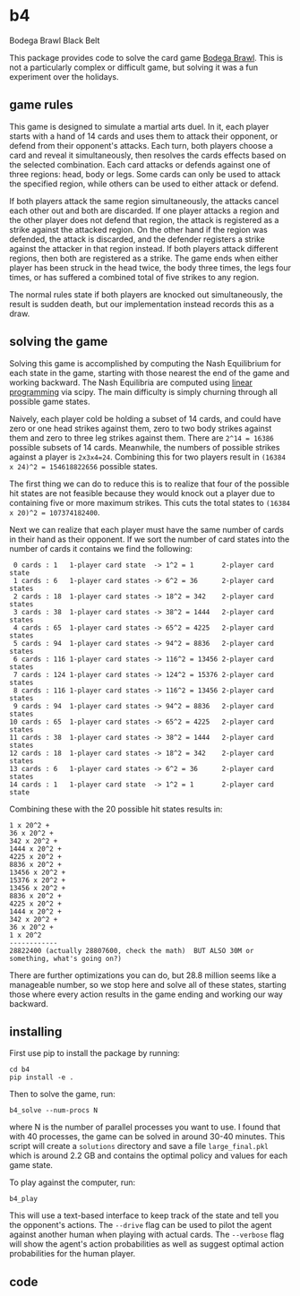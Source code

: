 # b4
Bodega Brawl Black Belt

This package provides code to solve the card game [Bodega Brawl](https://www.bodegabrawl.com/).  This is not a particularly complex or difficult game, but solving it was a fun experiment over the holidays.

## game rules
This game is designed to simulate a martial arts duel.  In it, each player starts with a hand of 14 cards and uses them to attack their opponent, or defend from their opponent's attacks.  Each turn, both players choose a card and reveal it simultaneously, then resolves the cards effects based on the selected combination.  Each card attacks or defends against one of three regions: head, body or legs.  Some cards can only be used to attack the specified region, while others can be used to either attack or defend.

If both players attack the same region simultaneously, the attacks cancel each other out and both are discarded.  If one player attacks a region and the other player does not defend that region, the attack is registered as a strike against the attacked region.  On the other hand if the region was defended, the attack is discarded, and the defender registers a strike against the attacker in that region instead.  If both players attack different regions, then both are registered as a strike.  The game ends when either player has been struck in the head twice, the body three times, the legs four times, or has suffered a combined total of five strikes to any region.

The normal rules state if both players are knocked out simultaneously, the result is sudden death, but our implementation instead records this as a draw.

## solving the game
Solving this game is accomplished by computing the Nash Equilibrium for each state in the game, starting with those nearest the end of the game and working backward.  The Nash Equilibria are computed using [linear programming](https://docs.scipy.org/doc/scipy/reference/generated/scipy.optimize.linprog.html) via scipy.  The main difficulty is simply churning through all possible game states.

Naively, each player cold be holding a subset of 14 cards, and could have zero or one head strikes against them, zero to two body strikes against them and zero to three leg strikes against them.  There are `2^14 = 16386` possible subsets of 14 cards.  Meanwhile, the numbers of possible strikes against a player is `2x3x4=24`.  Combining this for two players result in `(16384 x 24)^2 = 154618822656` possible states.

The first thing we can do to reduce this is to realize that four of the possible hit states are not feasible because they would knock out a player due to containing five or more maximum strikes.  This cuts the total states to `(16384 x 20)^2 = 107374182400`.

Next we can realize that each player must have the same number of cards in their hand as their opponent.  If we sort the number of card states into the number of cards it contains we find the following:
```
 0 cards : 1   1-player card state  -> 1^2 = 1       2-player card state
 1 cards : 6   1-player card states -> 6^2 = 36      2-player card states
 2 cards : 18  1-player card states -> 18^2 = 342    2-player card states
 3 cards : 38  1-player card states -> 38^2 = 1444   2-player card states
 4 cards : 65  1-player card states -> 65^2 = 4225   2-player card states
 5 cards : 94  1-player card states -> 94^2 = 8836   2-player card states
 6 cards : 116 1-player card states -> 116^2 = 13456 2-player card states
 7 cards : 124 1-player card states -> 124^2 = 15376 2-player card states
 8 cards : 116 1-player card states -> 116^2 = 13456 2-player card states
 9 cards : 94  1-player card states -> 94^2 = 8836   2-player card states
10 cards : 65  1-player card states -> 65^2 = 4225   2-player card states
11 cards : 38  1-player card states -> 38^2 = 1444   2-player card states
12 cards : 18  1-player card states -> 18^2 = 342    2-player card states
13 cards : 6   1-player card states -> 6^2 = 36      2-player card states
14 cards : 1   1-player card state  -> 1^2 = 1       2-player card state
```
Combining these with the 20 possible hit states results in:
```
1 x 20^2 +
36 x 20^2 +
342 x 20^2 +
1444 x 20^2 +
4225 x 20^2 +
8836 x 20^2 +
13456 x 20^2 +
15376 x 20^2 +
13456 x 20^2 +
8836 x 20^2 +
4225 x 20^2 +
1444 x 20^2 +
342 x 20^2 +
36 x 20^2 +
1 x 20^2
------------
28822400 (actually 28807600, check the math)  BUT ALSO 30M or something, what's going on?)
```
There are further optimizations you can do, but 28.8 million seems like a manageable number, so we stop here and solve all of these states, starting those where every action results in the game ending and working our way backward.

## installing
First use pip to install the package by running:
```
cd b4
pip install -e .
```
Then to solve the game, run:
```
b4_solve --num-procs N
```
where N is the number of parallel processes you want to use.  I found that with 40 processes, the game can be solved in around 30-40 minutes.  This script will create a `solutions` directory and save a file `large_final.pkl` which is around 2.2 GB and contains the optimal policy and values for each game state.

To play against the computer, run:
```
b4_play
```
This will use a text-based interface to keep track of the state and tell you the opponent's actions.  The `--drive` flag can be used to pilot the agent against another human when playing with actual cards.  The `--verbose` flag will show the agent's action probabilities as well as suggest optimal action probabilities for the human player.

## code
